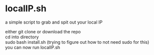 # localIP.sh
a simple script to grab and spit out your local IP

either git clone or download the repo </br>
cd into directory </br>
sudo bash install.sh (trying to figure out how to not need sudo for this) </br>
you can now run localIP.sh
